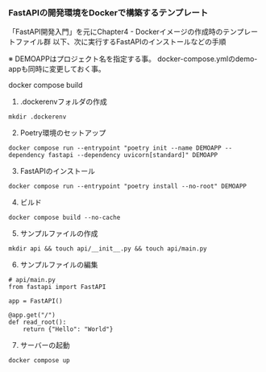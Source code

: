### FastAPIの開発環境をDockerで構築するテンプレート
「FastAPI開発入門」を元にChapter4 - Dockerイメージの作成時のテンプレートファイル群
以下、次に実行するFastAPIのインストールなどの手順

※ DEMOAPPはプロジェクト名を指定する事。
docker-compose.ymlのdemo-appも同時に変更しておく事。

docker compose build

1. .dockerenvフォルダの作成
```commandline
mkdir .dockerenv
```

2. Poetry環境のセットアップ
```commandline
docker compose run --entrypoint "poetry init --name DEMOAPP --dependency fastapi --dependency uvicorn[standard]" DEMOAPP
```

3. FastAPIのインストール
```commandline
docker compose run --entrypoint "poetry install --no-root" DEMOAPP
```

4. ビルド
```commandline
docker compose build --no-cache
```

5. サンプルファイルの作成
```commandline
mkdir api && touch api/__init__.py && touch api/main.py
```

6. サンプルファイルの編集
```commandline
# api/main.py
from fastapi import FastAPI

app = FastAPI()

@app.get("/")
def read_root():
    return {"Hello": "World"}
```

7. サーバーの起動
```commandline
docker compose up
```